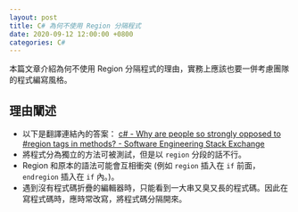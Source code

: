 ```yaml
---
layout: post
title: C# 為何不使用 Region 分隔程式
date: 2020-09-12 12:00:00 +0800
categories: C#
--- 
```


本篇文章介紹為何不使用 Region 分隔程式的理由，實務上應該也要一併考慮團隊的程式編寫風格。

## 理由闡述

- 以下是翻譯連結內的答案： [c# - Why are people so strongly opposed to #region tags in methods? - Software Engineering Stack Exchange](https://softwareengineering.stackexchange.com/questions/118818/why-are-people-so-strongly-opposed-to-region-tags-in-methods)
- 將程式分為獨立的方法可被測試，但是以 `region` 分段的話不行。
- Region 和原本的語法可能會互相衝突 (例如 `region` 插入在 `if` 前面，`endregion` 插入在 `if` 內。)。
- 遇到沒有程式碼折疊的編輯器時，只能看到一大串又臭又長的程式碼。因此在寫程式碼時，應時常改寫，將程式碼分隔開來。